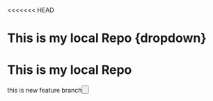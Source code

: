 <<<<<<< HEAD
# This is my local Repo {dropdown}
# This is my local Repo
this is new feature branch<button>

